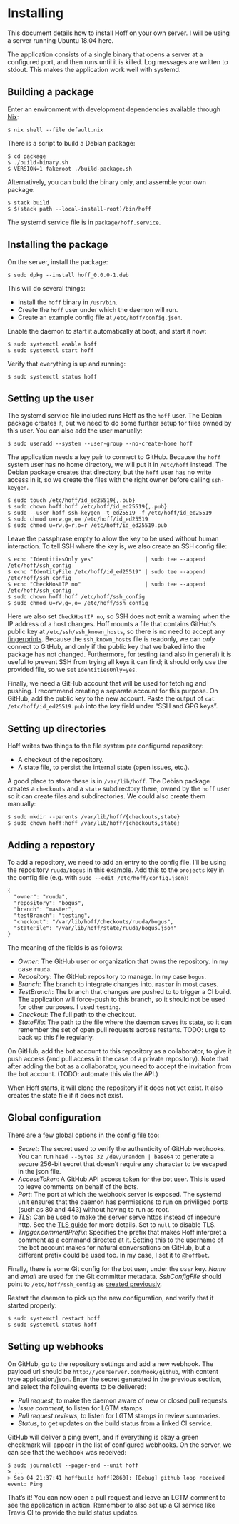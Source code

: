 # Installing

This document details how to install Hoff on your own server. I will be using
a server running Ubuntu 18.04 here.

The application consists of a single binary that opens a server at a configured
port, and then runs until it is killed. Log messages are written to stdout. This
makes the application work well with systemd.

## Building a package

Enter an environment with development dependencies available through [Nix][nix]:

    $ nix shell --file default.nix

There is a script to build a Debian package:

    $ cd package
    $ ./build-binary.sh
    $ VERSION=1 fakeroot ./build-package.sh

Alternatively, you can build the binary only, and assemble your own package:

    $ stack build
    $ $(stack path --local-install-root)/bin/hoff

The systemd service file is in `package/hoff.service`.

## Installing the package

On the server, install the package:

    $ sudo dpkg --install hoff_0.0.0-1.deb

This will do several things:

 * Install the `hoff` binary in `/usr/bin`.
 * Create the `hoff` user under which the daemon will run.
 * Create an example config file at `/etc/hoff/config.json`.

Enable the daemon to start it automatically at boot, and start it now:

    $ sudo systemctl enable hoff
    $ sudo systemctl start hoff

Verify that everything is up and running:

    $ sudo systemctl status hoff

## Setting up the user

The systemd service file included runs Hoff as the `hoff` user. The Debian
package creates it, but we need to do some further setup for files owned by this
user. You can also add the user manually:

    $ sudo useradd --system --user-group --no-create-home hoff

The application needs a key pair to connect to GitHub. Because the `hoff` system
user has no home directory, we will put it in `/etc/hoff` instead. The Debian
package creates that directory, but the `hoff` user has no write access in it,
so we create the files with the right owner before calling `ssh-keygen`.

    $ sudo touch /etc/hoff/id_ed25519{,.pub}
    $ sudo chown hoff:hoff /etc/hoff/id_ed25519{,.pub}
    $ sudo --user hoff ssh-keygen -t ed25519 -f /etc/hoff/id_ed25519
    $ sudo chmod u=rw,g=,o= /etc/hoff/id_ed25519
    $ sudo chmod u=rw,g=r,o=r /etc/hoff/id_ed25519.pub

Leave the passphrase empty to allow the key to be used without human
interaction. To tell SSH where the key is, we also create an SSH config file:

    $ echo "IdentitiesOnly yes"                | sudo tee --append /etc/hoff/ssh_config
    $ echo "IdentityFile /etc/hoff/id_ed25519" | sudo tee --append /etc/hoff/ssh_config
    $ echo "CheckHostIP no"                    | sudo tee --append /etc/hoff/ssh_config
    $ sudo chown hoff:hoff /etc/hoff/ssh_config
    $ sudo chmod u=rw,g=,o= /etc/hoff/ssh_config

Here we also set `CheckHostIP no`, so SSH does not emit a warning when the IP
address of a host changes. Hoff mounts a file that contains GitHub's public key
at `/etc/ssh/ssh_known_hosts`, so there is no need to accept any
[fingerprints][fingerprints]. Because the `ssh_known_hosts` file is readonly, we
can *only* connect to GitHub, and only if the public key that we baked into the
package has not changed. Furthermore, for testing (and also in general) it is
useful to prevent SSH from trying all keys it can find; it should
only use the provided file, so we set `IdentitiesOnly=yes`.

Finally, we need a GitHub account that will be used for fetching and pushing. I
recommend creating a separate account for this purpose. On GitHub, add the
public key to the new account. Paste the output of `cat /etc/hoff/id_ed25519.pub`
into the key field under “SSH and GPG keys”.

## Setting up directories

Hoff writes two things to the file system per configured repository:

 * A checkout of the repository.
 * A state file, to persist the internal state (open issues, etc.).

A good place to store these is in `/var/lib/hoff`. The Debian package creates a
`checkouts` and a `state` subdirectory there, owned by the `hoff` user so it can
create files and subdirectories. We could also create them manually:

    $ sudo mkdir --parents /var/lib/hoff/{checkouts,state}
    $ sudo chown hoff:hoff /var/lib/hoff/{checkouts,state}

## Adding a repostory

To add a repository, we need to add an entry to the config file. I’ll be using
the repository `ruuda/bogus` in this example. Add this to the `projects` key in
the config file (e.g. with `sudo --edit /etc/hoff/config.json`):

    {
      "owner": "ruuda",
      "repository": "bogus",
      "branch": "master",
      "testBranch": "testing",
      "checkout": "/var/lib/hoff/checkouts/ruuda/bogus",
      "stateFile": "/var/lib/hoff/state/ruuda/bogus.json"
    }

The meaning of the fields is as follows:

 * *Owner*: The GitHub user or organization that owns the repository.
   In my case `ruuda`.
 * *Repository*: The GitHub repository to manage. In my case `bogus`.
 * *Branch*: The branch to integrate changes into. `master` in most cases.
 * *TestBranch*: The branch that changes are pushed to to trigger a CI build.
   The application will force-push to this branch, so it should not be used for
   other purposes. I used `testing`.
 * *Checkout*: The full path to the checkout.
 * *StateFile*: The path to the file where the daemon saves its state, so it
   can remember the set of open pull requests across restarts. TODO: urge to
   back up this file regularly.

On GitHub, add the bot account to this repository as a collaborator, to give it
push access (and pull access in the case of a private repository). Note that
after adding the bot as a collaborator, you need to accept the invitation from
the bot account. (TODO: automate this via the API.)

When Hoff starts, it will clone the repository if it does not yet exist. It also
creates the state file if it does not exist.

## Global configuration

There are a few global options in the config file too:

 * *Secret*: The secret used to verify the authenticity of GitHub webhooks.
   You can run `head --bytes 32 /dev/urandom | base64` to generate a secure
   256-bit secret that doesn’t require any character to be escaped in the json
   file.
 * *AccessToken*: A GitHub API access token for the bot user. This is used to
   leave comments on behalf of the bots.
 * *Port*: The port at which the webhook server is exposed. The systemd unit
   ensures that the daemon has permissions to run on priviliged ports (such as
   80 and 443) without having to run as root.
 * *TLS*: Can be used to make the server serve https instead of insecure http.
   See the [TLS guide](tls.md) for more details. Set to `null` to disable TLS.
 * *Trigger.commentPrefix*: Specifies the prefix that makes Hoff interpret a
   comment as a command directed at it. Setting this to the username of the bot
   account makes for natural conversations on GitHub, but a different prefix
   could be used too. In my case, I set it to `@hoffbot`.

Finally, there is some Git config for the bot user, under the *user* key. *Name*
and *email* are used for the Git committer metadata. *SshConfigFile* should
point to `/etc/hoff/ssh_config` as [created previously](#setting-up-the-user).

Restart the daemon to pick up the new configuration, and verify that it started
properly:

    $ sudo systemctl restart hoff
    $ sudo systemctl status hoff

## Setting up webhooks

On GitHub, go to the repository settings and add a new webhook. The payload url
should be `http://yourserver.com/hook/github`, with content type
application/json. Enter the secret generated in the previous section, and select
the following events to be delivered:

 * *Pull request*, to make the daemon aware of new or closed pull requests.
 * *Issue comment*, to listen for LGTM stamps.
 * *Pull request reviews*, to listen for LGTM stamps in review summaries.
 * *Status*, to get updates on the build status from a linked CI service.

GitHub will deliver a ping event, and if everything is okay a green checkmark
will appear in the list of configured webhooks. On the server, we can see that
the webhook was received:

    $ sudo journalctl --pager-end --unit hoff
    > ...
    > Sep 04 21:37:41 hoffbuild hoff[2860]: [Debug] github loop received event: Ping

That’s it! You can now open a pull request and leave an LGTM comment to see the
application in action. Remember to also set up a CI service like Travis CI to
provide the build status updates.

[fingerprints]: https://help.github.com/articles/github-s-ssh-key-fingerprints/
[nix]:          https://nixos.org/nix

